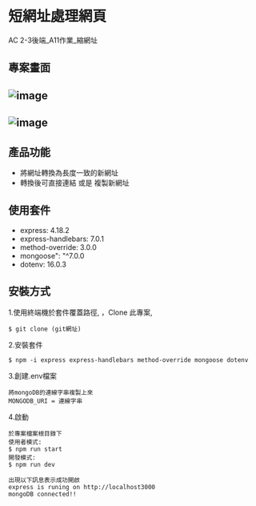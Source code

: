 短網址處理網頁
====
AC 2-3後端_A11作業_縮網址

專案畫面
---
![image](https://playcsgo.github.io/A11_shortenURL/public/pictures/1.png)
-------
![image](https://playcsgo.github.io/A11_shortenURL/public/pictures/2.png)
-------
產品功能
-----
- 將網址轉換為長度一致的新網址
- 轉換後可直接連結 或是 複製新網址

使用套件
-----
- express: 4.18.2
- express-handlebars: 7.0.1
- method-override: 3.0.0
- mongoose": "^7.0.0
- dotenv: 16.0.3


安裝方式
----
1.使用終端機於套件覆蓋路徑, ，Clone 此專案, 

    $ git clone (git網址)
    
2.安裝套件

    $ npm -i express express-handlebars method-override mongoose dotenv
    
3.創建.env檔案 

    將mongoDB的連線字串複製上來
    MONGODB_URI = 連線字串
    
4.啟動
    
    於專案檔案根目錄下
    使用者模式:
    $ npm run start  
    開發模式:
    $ npm run dev
    
    出現以下訊息表示成功開啟
    express is runing on http://localhost3000
    mongoDB connected!!
